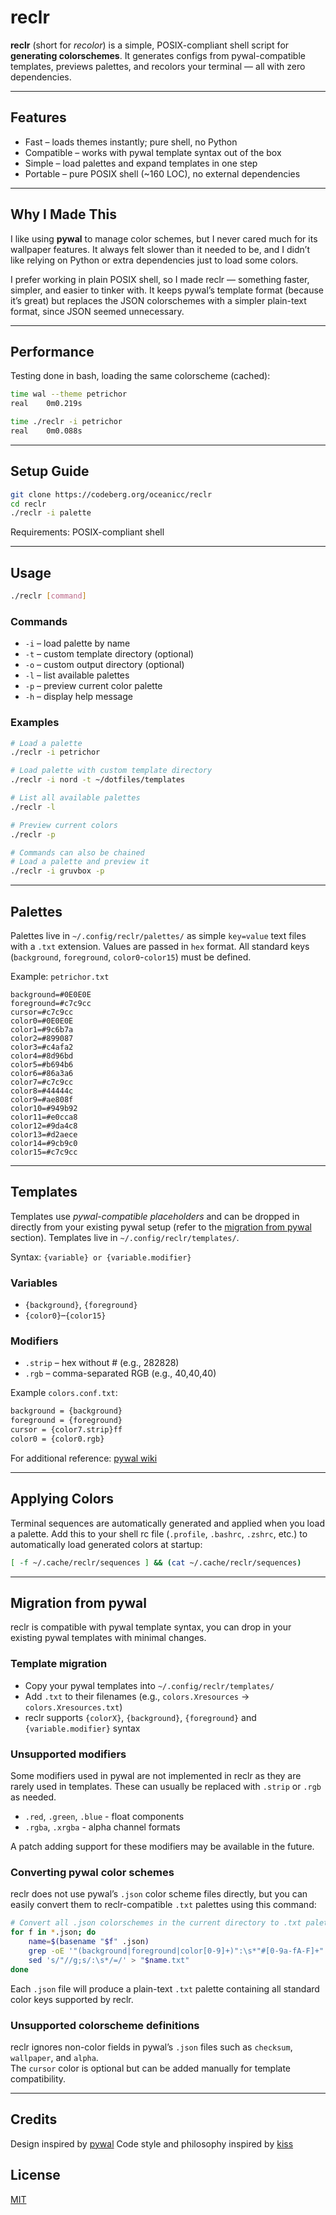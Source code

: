 # reclr

**reclr** (short for *recolor*) is a simple, POSIX-compliant shell script for **generating colorschemes**.
It generates configs from pywal-compatible templates, previews palettes, and recolors your terminal — all with zero dependencies.

---

## Features

- Fast – loads themes instantly; pure shell, no Python
- Compatible – works with pywal template syntax out of the box
- Simple – load palettes and expand templates in one step
- Portable – pure POSIX shell (~160 LOC), no external dependencies

---

## Why I Made This

I like using **pywal** to manage color schemes, but I never cared much for its wallpaper features.
It always felt slower than it needed to be, and I didn’t like relying on Python or extra dependencies just to load some colors.

I prefer working in plain POSIX shell, so I made reclr — something faster, simpler, and easier to tinker with.
It keeps pywal’s template format (because it’s great) but replaces the JSON colorschemes with a simpler plain-text format, since JSON seemed unnecessary.

---

## Performance

Testing done in bash, loading the same colorscheme (cached):
```sh
time wal --theme petrichor
real    0m0.219s

time ./reclr -i petrichor  
real    0m0.088s
```

---

## Setup Guide

```sh
git clone https://codeberg.org/oceanicc/reclr
cd reclr
./reclr -i palette
```

Requirements: POSIX-compliant shell

---

## Usage

```sh
./reclr [command]
```

### Commands

- `-i` – load palette by name
- `-t` – custom template directory (optional)
- `-o` – custom output directory (optional)
- `-l` – list available palettes
- `-p` – preview current color palette
- `-h` – display help message

### Examples

```sh
# Load a palette
./reclr -i petrichor

# Load palette with custom template directory
./reclr -i nord -t ~/dotfiles/templates

# List all available palettes
./reclr -l

# Preview current colors
./reclr -p

# Commands can also be chained
# Load a palette and preview it
./reclr -i gruvbox -p
```

---

## Palettes

Palettes live in `~/.config/reclr/palettes/` as simple `key=value` text files with a `.txt` extension.
Values are passed in `hex` format. All standard keys (`background`, `foreground`, `color0`-`color15`) must be defined.

Example: `petrichor.txt`
```
background=#0E0E0E
foreground=#c7c9cc
cursor=#c7c9cc
color0=#0E0E0E
color1=#9c6b7a
color2=#899087
color3=#c4afa2
color4=#8d96bd
color5=#b694b6
color6=#86a3a6
color7=#c7c9cc
color8=#44444c
color9=#ae808f
color10=#949b92
color11=#e0cca8
color12=#9da4c8
color13=#d2aece
color14=#9cb9c0
color15=#c7c9cc
```

---

## Templates

Templates use *pywal-compatible placeholders* and can be dropped in directly from your existing pywal setup (refer to the [migration from pywal](#migration-from-pywal) section).
Templates live in `~/.config/reclr/templates/`.

Syntax: `{variable} or {variable.modifier}`

### Variables
- `{background}`, `{foreground}`
- `{color0}`–`{color15}`

### Modifiers
- `.strip` – hex without # (e.g., 282828)
- `.rgb` – comma-separated RGB (e.g., 40,40,40)

Example `colors.conf.txt`:
```sh
background = {background}
foreground = {foreground}
cursor = {color7.strip}ff
color0 = {color0.rgb}
```

For additional reference: [pywal wiki](https://github.com/dylanaraps/pywal/wiki/User-Template-Files)

---

## Applying Colors

Terminal sequences are automatically generated and applied when you load a palette.
Add this to your shell rc file (`.profile`, `.bashrc`, `.zshrc`, etc.) to automatically load generated colors at startup:
```sh
[ -f ~/.cache/reclr/sequences ] && (cat ~/.cache/reclr/sequences)
```

---

## Migration from pywal

reclr is compatible with pywal template syntax, you can drop in your existing pywal templates with minimal changes.

### Template migration
- Copy your pywal templates into `~/.config/reclr/templates/`
- Add `.txt` to their filenames (e.g., `colors.Xresources` → `colors.Xresources.txt`)
- reclr supports `{colorX}`, `{background}`, `{foreground}` and `{variable.modifier}` syntax

### Unsupported modifiers

Some modifiers used in pywal are not implemented in reclr as they are rarely used in templates.
These can usually be replaced with `.strip` or `.rgb` as needed.
- `.red`, `.green`, `.blue` - float components
- `.rgba`, `.xrgba` - alpha channel formats

A patch adding support for these modifiers may be available in the future.

### Converting pywal color schemes

reclr does not use pywal’s `.json` color scheme files directly, but you can easily convert them to reclr-compatible `.txt` palettes using this command:
```sh
# Convert all .json colorschemes in the current directory to .txt palettes
for f in *.json; do
    name=$(basename "$f" .json)
    grep -oE '"(background|foreground|color[0-9]+)":\s*"#[0-9a-fA-F]+"' "$f" |       
    sed 's/"//g;s/:\s*/=/' > "$name.txt"
done
```
Each `.json` file will produce a plain-text `.txt` palette containing all standard color keys supported by reclr.

### Unsupported colorscheme definitions

reclr ignores non-color fields in pywal’s `.json` files such as `checksum`, `wallpaper`, and `alpha`.  
The `cursor` color is optional but can be added manually for template compatibility.

---

## Credits

Design inspired by [pywal](https://github.com/dylanaraps/pywal)
Code style and philosophy inspired by [kiss](https://codeberg.org/kiss-community/kiss)

## License

[MIT](https://mit-license.org/)
